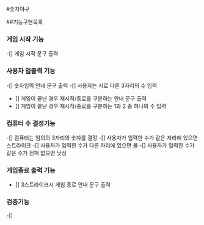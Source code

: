 #숫자야구 

##기능구현목록 

### 게임 시작 기능 
-[] 게임 시작 문구 출력 

### 사용자 입출력 기능 
-[] 숫자입력 안내 문구 출력 
-[] 사용자는 서로 다른 3자리의 수 입력 
 - [] 게임이 끝난 경우 재시작/종료를 구분하는 안내 문구 출력 
 - [] 게임이 끝난 경우 재시작/종료를 구분하는 1과 2 중 하나의 수 입력 

### 컴퓨터 수 결정기능 
-[] 컴퓨터는 임의의 3자리의 숫자를 결정
 -[] 사용자가 입력한 수가 같은 자리에 있으면 스트라이크
 -[] 사용자가 입력한 수가 다른 자리에 있으면 볼
 -[] 사용자가 입력한 수가 같은 수가 전혀 없으면 낫싱

 ### 게임종료 출력 기능 
 - [] 3스트라이크시 게임 종료 안내 문구 출력 
 
 ### 검증기능 
 -[] 